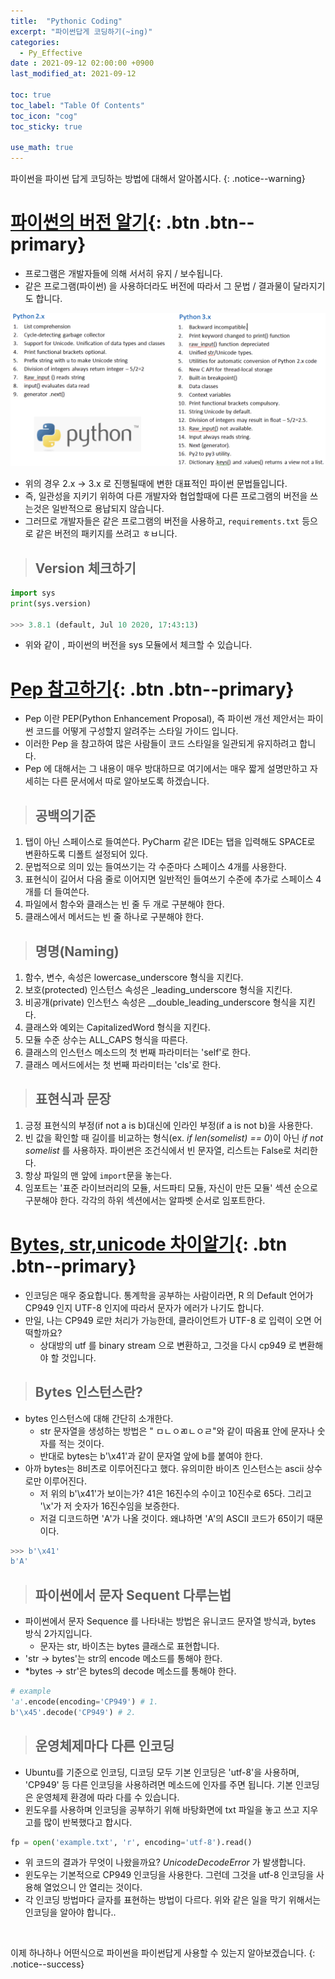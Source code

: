 ```yaml
---
title:  "Pythonic Coding"
excerpt: "파이썬답게 코딩하기(~ing)"
categories:
  - Py_Effective
date : 2021-09-12 02:00:00 +0900
last_modified_at: 2021-09-12

toc: true
toc_label: "Table Of Contents"
toc_icon: "cog"
toc_sticky: true

use_math: true
---
```


 파이썬을 파이썬 답게 코딩하는 방법에 대해서 알아봅시다.
{: .notice--warning}

# [파이썬의 버전 알기](#link){: .btn .btn--primary} 

- 프로그램은 개발자들에 의해 서서히 유지 / 보수됩니다. 
- 같은 프로그램(파이썬) 을 사용하더라도 버전에 따라서 그 문법 / 결과물이 달라지기도 합니다. 

![png](/assets/images/Python/29_1.png)

- 위의 경우 2.x -> 3.x 로 진행될때에 변한 대표적인 파이썬 문법들입니다.
- 즉, 일관성을 지키기 위하여 다른 개발자와 협업할때에 다른 프로그램의 버전을 쓰는것은 일반적으로 용납되지 않습니다. 
- 그러므로 개발자들은 같은 프로그램의 버전을 사용하고, `requirements.txt` 등으로 같은 버전의 패키지를 쓰려고 ㅎㅂ니다.

> ## Version 체크하기

```python
import sys
print(sys.version)

>>> 3.8.1 (default, Jul 10 2020, 17:43:13)
```

- 위와 같이 , 파이썬의 버전을 sys 모듈에서 체크할 수 있습니다.

# [Pep 참고하기](#link){: .btn .btn--primary} 

- Pep 이란 PEP(Python Enhancement Proposal), 즉 파이썬 개선 제안서는 파이썬 코드를 어떻게 구성할지 알려주는 스타일 가이드 입니다. 
- 이러한 Pep 을 참고하여 많은 사람들이 코드 스타일을 일관되게 유지하려고 합니다. 
- Pep 에 대해서는 그 내용이 매우 방대하므로 여기에서는 매우 짧게 설명만하고 자세히는 다른 문서에서 따로 알아보도록 하겠습니다.

> ## 공백의기준

1. 탭이 아닌 스페이스로 들여쓴다. PyCharm 같은 IDE는 탭을 입력해도 SPACE로 변환하도록 디폴트 설정되어 있다.
2. 문법적으로 의미 있는 들여쓰기는 각 수준마다 스페이스 4개를 사용한다.
3. 표현식이 길어서 다음 줄로 이어지면 일반적인 들여쓰기 수준에 추가로 스페이스 4개를 더 들여쓴다.
4. 파일에서 함수와 클래스는 빈 줄 두 개로 구분해야 한다.
5. 클래스에서 메서드는 빈 줄 하나로 구분해야 한다.

> ## 명명(Naming)

1. 함수, 변수, 속성은 lowercase_underscore 형식을 지킨다.
2. 보호(protected) 인스턴스 속성은 _leading_underscore 형식을 지킨다.
3. 비공개(private) 인스턴스 속성은 __double_leading_underscore 형식을 지킨다.
4. 클래스와 예외는 CapitalizedWord 형식을 지킨다.
5. 모듈 수준 상수는 ALL_CAPS 형식을 따른다.
6. 클래스의 인스턴스 메소드의 첫 번째 파라미터는 'self'로 한다.
7. 클래스 메서드에서는 첫 번째 파라미터는 'cls'로 한다.

> ## 표현식과 문장

1. 긍정 표현식의 부정(if not a is b)대신에 인라인 부정(if a is not b)을 사용한다.
2. 빈 값을 확인할 때 길이를 비교하는 형식(ex. *if len(somelist) == 0*)이 아닌
   *if not somelist* 를 사용하자. 파이썬은 조건식에서 빈 문자열, 리스트는 False로 처리한다.
3. 항상 파일의 맨 앞에 `import`문을 놓는다.
4. 임포트는 '표준 라이브러리의 모듈, 서드파티 모듈, 자신이 만든 모듈' 섹션 순으로 구분해야 한다. 각각의 하위 섹션에서는 알파벳 순서로 임포트한다.

# [Bytes, str,unicode 차이알기](#link){: .btn .btn--primary} 

- 인코딩은 매우 중요합니다. 통계학을 공부하는 사람이라면, R 의 Default 언어가 CP949 인지 UTF-8 인지에 따라서 문자가 에러가 나기도 합니다.
- 만일, 나는 CP949 로만 처리가 가능한데, 클라이언트가 UTF-8 로 입력이 오면 어떡할까요? 
  - 상대방의 utf 를 binary stream 으로 변환하고, 그것을 다시 cp949 로 변환해야 할 것입니다.

> ## Bytes 인스턴스란? 

- bytes 인스턴스에 대해 간단히 소개한다.
  - str 문자열을 생성하는 방법은 " ㅁㄴㅇㄻㄴㅇㄹ"와 같이 따옴표 안에 문자나 숫자를 적는 것이다. 
  - 반대로 bytes는 b'\x41'과 같이 문자열 앞에 b를 붙여야 한다.
- 아까 bytes는 8비츠로 이루어진다고 했다. 유의미한 바이츠 인스턴스는 ascii 상수로만 이루어진다. 
  - 저 위의 b'\x41'가 보이는가? 41은 16진수의 수이고 10진수로 65다. 그리고 '\x'가 저 숫자가 16진수임을 보증한다. 
  - 저걸 디코드하면 'A'가 나올 것이다. 왜냐하면 'A'의 ASCII 코드가 65이기 때문이다.

```python
>>> b'\x41'
b'A'
```

> ## 파이썬에서 문자 Sequent 다루는법

- 파이썬에서 문자 Sequence 를 나타내는 방법은 유니코드 문자열 방식과, bytes 방식 2가지입니다. 
  - 문자는 str, 바이츠는 bytes 클래스로 표현합니다.
- 'str -> bytes'는 str의 encode 메소드를 통해야 한다.
- *bytes -> str'은 bytes의 decode 메소드를 통해야 한다.

```python
# example
'a'.encode(encoding='CP949') # 1.
b'\x45'.decode('CP949') # 2.
```

> ## 운영체제마다 다른 인코딩

- Ubuntu를 기준으로 인코딩, 디코딩 모두 기본 인코딩은 'utf-8'을 사용하며, 'CP949' 등 다른 인코딩을 사용하려면 메소드에 인자를 주면 됩니다. 기본 인코딩은 운영체제 환경에 따라 다를 수 있습니다.
- 윈도우를 사용하며 인코딩을 공부하기 위해 바탕화면에 txt 파일을 놓고 쓰고 지우고를 많이 반복했다고 합시다.

```python
fp = open('example.txt', 'r', encoding='utf-8').read()
```

- 위 코드의 결과가 무엇이 나왔을까요? *UnicodeDecodeError* 가 발생합니다.
-  윈도우는 기본적으로 CP949 인코딩을 사용한다. 그런데 그것을 utf-8 인코딩을 사용해 열었으니 안 열리는 것이다. 
- 각 인코딩 방법마다 글자를 표현하는 방법이 다르다. 위와 같은 일을 막기 위해서는 인코딩을 알아야 합니다..



<br>

 이제 하나하나 어떤식으로 파이썬을 파이썬답게 사용할 수 있는지 알아보겠습니다.
{: .notice--success}

